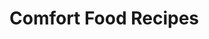 <!-- 
template: articlesbycategory.html
title: Articles About Italian Food
forCategory: Comfort Food Recipes
-->

# Comfort Food Recipes